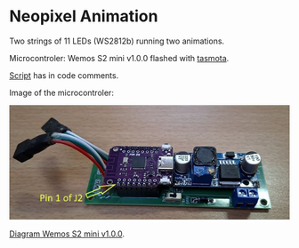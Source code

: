 # Neopixel Animation

Two strings of 11 LEDs (WS2812b) running two animations.

Microcontroler: Wemos S2 mini v1.0.0 flashed with [tasmota](https://templates.blakadder.com/s2_mini.html).

[Script](autoexec.be) has in code comments.

Image of the microcontroler:

<img src="wemos-s2.jpg">

[Diagram Wemos S2 mini v1.0.0](https://www.wemos.cc/en/latest/_static/files/sch_s2_mini_v1.0.0.pdf).
